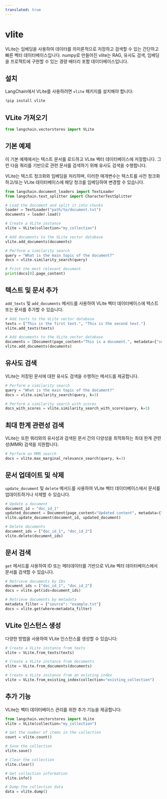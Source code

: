 ```yaml
---
translated: true
---
```


# vlite

VLite는 임베딩을 사용하여 데이터를 의미론적으로 저장하고 검색할 수 있는 간단하고 빠른 벡터 데이터베이스입니다. numpy로 만들어진 vlite는 RAG, 유사도 검색, 임베딩을 프로젝트에 구현할 수 있는 경량 배터리 포함 데이터베이스입니다.

## 설치

LangChain에서 VLite를 사용하려면 `vlite` 패키지를 설치해야 합니다:

```bash
!pip install vlite
```

## VLite 가져오기

```python
from langchain.vectorstores import VLite
```

## 기본 예제

이 기본 예제에서는 텍스트 문서를 로드하고 VLite 벡터 데이터베이스에 저장합니다. 그런 다음 쿼리를 기반으로 관련 문서를 검색하기 위해 유사도 검색을 수행합니다.

VLite는 텍스트 청크화와 임베딩을 처리하며, 이러한 매개변수는 텍스트를 사전 청크화하고/또는 VLite 데이터베이스에 해당 청크를 임베딩하여 변경할 수 있습니다.

```python
from langchain.document_loaders import TextLoader
from langchain.text_splitter import CharacterTextSplitter

# Load the document and split it into chunks
loader = TextLoader("path/to/document.txt")
documents = loader.load()

# Create a VLite instance
vlite = VLite(collection="my_collection")

# Add documents to the VLite vector database
vlite.add_documents(documents)

# Perform a similarity search
query = "What is the main topic of the document?"
docs = vlite.similarity_search(query)

# Print the most relevant document
print(docs[0].page_content)
```

## 텍스트 및 문서 추가

`add_texts` 및 `add_documents` 메서드를 사용하여 VLite 벡터 데이터베이스에 텍스트 또는 문서를 추가할 수 있습니다.

```python
# Add texts to the VLite vector database
texts = ["This is the first text.", "This is the second text."]
vlite.add_texts(texts)

# Add documents to the VLite vector database
documents = [Document(page_content="This is a document.", metadata={"source": "example.txt"})]
vlite.add_documents(documents)
```

## 유사도 검색

VLite는 저장된 문서에 대한 유사도 검색을 수행하는 메서드를 제공합니다.

```python
# Perform a similarity search
query = "What is the main topic of the document?"
docs = vlite.similarity_search(query, k=3)

# Perform a similarity search with scores
docs_with_scores = vlite.similarity_search_with_score(query, k=3)
```

## 최대 한계 관련성 검색

VLite는 또한 쿼리와의 유사성과 검색된 문서 간의 다양성을 최적화하는 최대 한계 관련성(MMR) 검색을 지원합니다.

```python
# Perform an MMR search
docs = vlite.max_marginal_relevance_search(query, k=3)
```

## 문서 업데이트 및 삭제

`update_document` 및 `delete` 메서드를 사용하여 VLite 벡터 데이터베이스에서 문서를 업데이트하거나 삭제할 수 있습니다.

```python
# Update a document
document_id = "doc_id_1"
updated_document = Document(page_content="Updated content", metadata={"source": "updated.txt"})
vlite.update_document(document_id, updated_document)

# Delete documents
document_ids = ["doc_id_1", "doc_id_2"]
vlite.delete(document_ids)
```

## 문서 검색

`get` 메서드를 사용하여 ID 또는 메타데이터를 기반으로 VLite 벡터 데이터베이스에서 문서를 검색할 수 있습니다.

```python
# Retrieve documents by IDs
document_ids = ["doc_id_1", "doc_id_2"]
docs = vlite.get(ids=document_ids)

# Retrieve documents by metadata
metadata_filter = {"source": "example.txt"}
docs = vlite.get(where=metadata_filter)
```

## VLite 인스턴스 생성

다양한 방법을 사용하여 VLite 인스턴스를 생성할 수 있습니다:

```python
# Create a VLite instance from texts
vlite = VLite.from_texts(texts)

# Create a VLite instance from documents
vlite = VLite.from_documents(documents)

# Create a VLite instance from an existing index
vlite = VLite.from_existing_index(collection="existing_collection")
```

## 추가 기능

VLite는 벡터 데이터베이스 관리를 위한 추가 기능을 제공합니다:

```python
from langchain.vectorstores import VLite
vlite = VLite(collection="my_collection")

# Get the number of items in the collection
count = vlite.count()

# Save the collection
vlite.save()

# Clear the collection
vlite.clear()

# Get collection information
vlite.info()

# Dump the collection data
data = vlite.dump()
```
